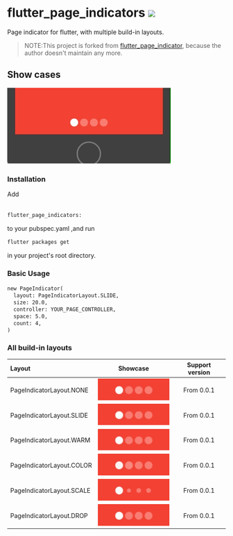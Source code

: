 


# flutter_page_indicators ![](https://img.shields.io/pub/v/flutter_page_indicators.svg)

Page indicator for flutter, with multiple build-in layouts.

> NOTE:This project is forked from [flutter_page_indicator](https://github.com/best-flutter/flutter_page_indicator),
because the author doesn't maintain any more.

## Show cases

![showcases](https://github.com/jzoom/images/raw/master/page_indicator.gif)


### Installation

Add 

```bash

flutter_page_indicators:

```
to your pubspec.yaml ,and run 

```bash
flutter packages get 
```
in your project's root directory.


### Basic Usage

```
new PageIndicator(
  layout: PageIndicatorLayout.SLIDE,
  size: 20.0,
  controller: YOUR_PAGE_CONTROLLER,
  space: 5.0,
  count: 4,
)

```

### All build-in layouts


| Layout  | Showcase   | Support version   | 
| :------------ |:---------------:|:---------------:|
| PageIndicatorLayout.NONE | ![](https://raw.githubusercontent.com/jzoom/images/master/indicator1.gif)  | From 0.0.1 |
| PageIndicatorLayout.SLIDE | ![](https://raw.githubusercontent.com/jzoom/images/master/indicator2.gif)  | From 0.0.1 |
| PageIndicatorLayout.WARM | ![](https://raw.githubusercontent.com/jzoom/images/master/warm.gif)  | From 0.0.1 |
| PageIndicatorLayout.COLOR | ![](https://raw.githubusercontent.com/jzoom/images/master/indicator4.gif)  | From 0.0.1 |
| PageIndicatorLayout.SCALE | ![](https://raw.githubusercontent.com/jzoom/images/master/indicator5.gif)  | From 0.0.1 |
| PageIndicatorLayout.DROP | ![](https://raw.githubusercontent.com/jzoom/images/master/indicator7.gif)  | From 0.0.1 |
